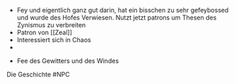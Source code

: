- Fey und eigentlich ganz gut darin, hat ein bisschen zu sehr gefeybossed und wurde des Hofes Verwiesen. Nutzt jetzt patrons um Thesen des Zynismus zu verbreiten  
- Patron von [[Zeal]]
- Interessiert sich in Chaos 
- 

* Fee des Gewitters und des Windes

Die Geschichte 
#NPC 